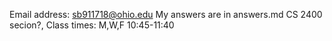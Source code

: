 Email address: sb911718@ohio.edu
My answers are in answers.md
CS 2400 secion?, Class times: M,W,F 10:45-11:40
